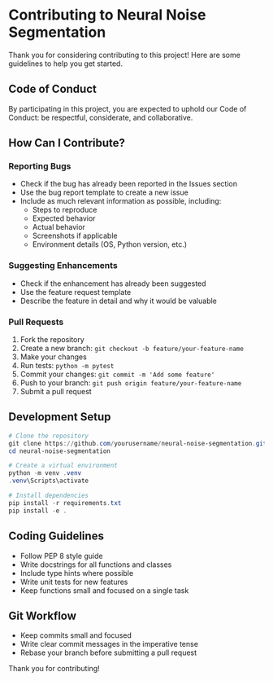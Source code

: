 # Contributing to Neural Noise Segmentation

Thank you for considering contributing to this project! Here are some guidelines to help you get started.

## Code of Conduct

By participating in this project, you are expected to uphold our Code of Conduct: be respectful, considerate, and collaborative.

## How Can I Contribute?

### Reporting Bugs

- Check if the bug has already been reported in the Issues section
- Use the bug report template to create a new issue
- Include as much relevant information as possible, including:
  - Steps to reproduce
  - Expected behavior
  - Actual behavior
  - Screenshots if applicable
  - Environment details (OS, Python version, etc.)

### Suggesting Enhancements

- Check if the enhancement has already been suggested
- Use the feature request template
- Describe the feature in detail and why it would be valuable

### Pull Requests

1. Fork the repository
2. Create a new branch: `git checkout -b feature/your-feature-name`
3. Make your changes
4. Run tests: `python -m pytest`
5. Commit your changes: `git commit -m 'Add some feature'`
6. Push to your branch: `git push origin feature/your-feature-name`
7. Submit a pull request

## Development Setup

```powershell
# Clone the repository
git clone https://github.com/yourusername/neural-noise-segmentation.git
cd neural-noise-segmentation

# Create a virtual environment
python -m venv .venv
.venv\Scripts\activate

# Install dependencies
pip install -r requirements.txt
pip install -e .
```

## Coding Guidelines

- Follow PEP 8 style guide
- Write docstrings for all functions and classes
- Include type hints where possible
- Write unit tests for new features
- Keep functions small and focused on a single task

## Git Workflow

- Keep commits small and focused
- Write clear commit messages in the imperative tense
- Rebase your branch before submitting a pull request

Thank you for contributing!